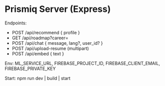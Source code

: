 # Prismiq Server (Express)

Endpoints:
- POST /api/recommend { profile }
- GET /api/roadmap?career=
- POST /api/chat { message, lang?, user_id? }
- POST /api/upload-resume (multipart)
- POST /api/embed { text }

Env: ML_SERVICE_URL, FIREBASE_PROJECT_ID, FIREBASE_CLIENT_EMAIL, FIREBASE_PRIVATE_KEY

Start: npm run dev | build | start
